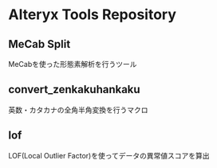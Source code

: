 # Alteryx Tools Repository
## MeCab Split
MeCabを使った形態素解析を行うツール

## convert_zenkakuhankaku
英数・カタカナの全角半角変換を行うマクロ

## lof
LOF(Local Outlier Factor)を使ってデータの異常値スコアを算出
